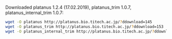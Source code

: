 Downloaded platanus 1.2.4 (17.02.2019), platanus_trim 1.0.7, platanus_internal_trim 1.0.7:
```bash
wget -O platanus http://platanus.bio.titech.ac.jp/?ddownload=145
wget -O platanus_trim http://platanus.bio.titech.ac.jp/?ddownload=153
wget -O platanus_internal_trim http://platanus.bio.titech.ac.jp/?ddownload=154
```

